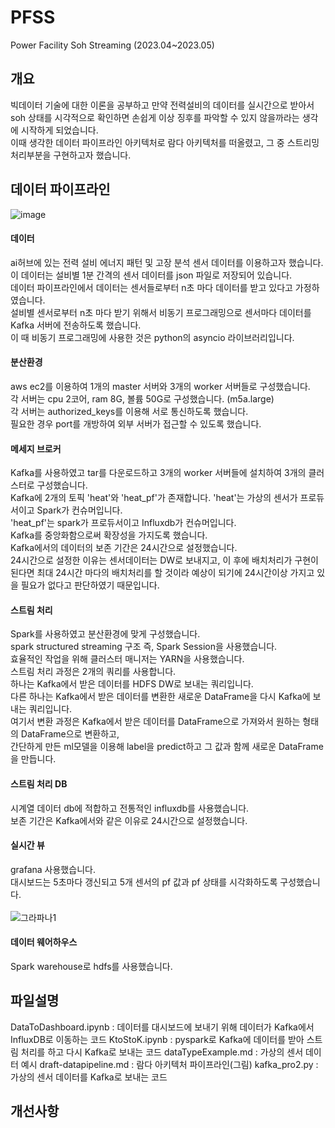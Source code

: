 # PFSS
Power Facility Soh Streaming  (2023.04~2023.05)

## 개요
빅데이터 기술에 대한 이론을 공부하고 만약 전력설비의 데이터를 실시간으로 받아서 soh 상태를 시각적으로 확인하면 손쉽게 이상 징후를 파악할 수 있지 않을까라는 생각에 시작하게 되었습니다.
<br>
이때 생각한 데이터 파이프라인 아키텍처로 람다 아키텍처를 떠올렸고, 그 중 스트리밍 처리부분을 구현하고자 했습니다.

## 데이터 파이프라인
![image](https://github.com/mooncw/PFSS/assets/97713997/383b3ae8-9665-46b1-a78b-b6695fe0dbdd)

#### 데이터
ai허브에 있는 전력 설비 에너지 패턴 및 고장 분석 센서 데이터를 이용하고자 했습니다.
<br>
이 데이터는 설비별 1분 간격의 센서 데이터를 json 파일로 저장되어 있습니다.
<br>
데이터 파이프라인에서 데이터는 센서들로부터 n초 마다 데이터를 받고 있다고 가정하였습니다.
<br>
설비별 센서로부터 n초 마다 받기 위해서 비동기 프로그래밍으로 센서마다 데이터를 Kafka 서버에 전송하도록 했습니다.
<br>
이 때 비동기 프로그래밍에 사용한 것은 python의 asyncio 라이브러리입니다.
#### 분산환경
aws ec2를 이용하여 1개의 master 서버와 3개의 worker 서버들로 구성했습니다.
<br>
각 서버는 cpu 2코어, ram 8G, 볼륨 50G로 구성했습니다. (m5a.large)
<br>
각 서버는 authorized_keys를 이용해 서로 통신하도록 했습니다.
<br>
필요한 경우 port를 개방하여 외부 서버가 접근할 수 있도록 했습니다.
#### 메세지 브로커
Kafka를 사용하였고 tar를 다운로드하고 3개의 worker 서버들에 설치하여 3개의 클러스터로 구성했습니다.
<br>
Kafka에 2개의 토픽 'heat'와 'heat_pf'가 존재합니다.
'heat'는 가상의 센서가 프로듀서이고 Spark가 컨슈머입니다.
<br>
'heat_pf'는 spark가 프로듀서이고 Influxdb가 컨슈머입니다. 
<br>
Kafka를 중앙화함으로써 확장성을 가지도록 했습니다.
<br>
Kafka에서의 데이터의 보존 기간은 24시간으로 설정했습니다.
<br>
24시간으로 설정한 이유는 센서데이터는 DW로 보내지고, 이 후에 배치처리가 구현이 된다면 최대 24시간 마다의 배치처리를 할 것이라 예상이 되기에 24시간이상 가지고 있을 필요가 없다고 판단하였기 때문입니다.
#### 스트림 처리
Spark를 사용하였고 분산환경에 맞게 구성했습니다.
<br>
spark structured streaming 구조 즉, Spark Session을 사용했습니다.
<br>
효율적인 작업을 위해 클러스터 매니저는 YARN을 사용했습니다.
<br>
스트림 처리 과정은 2개의 쿼리를 사용합니다.
<br>
하나는 Kafka에서 받은 데이터를 HDFS DW로 보내는 쿼리입니다.
<br>
다른 하나는 Kafka에서 받은 데이터를 변환한 새로운 DataFrame을 다시 Kafka에 보내는 쿼리입니다.
<br>
여기서 변환 과정은 Kafka에서 받은 데이터를 DataFrame으로 가져와서 원하는 형태의 DataFrame으로 변환하고,
<br>
간단하게 만든 ml모델을 이용해 label을 predict하고 그 값과 함께 새로운 DataFrame을 만듭니다.
#### 스트림 처리 DB
시계열 데이터 db에 적합하고 전통적인 influxdb를 사용했습니다.
<br>
보존 기간은 Kafka에서와 같은 이유로 24시간으로 설정했습니다.
#### 실시간 뷰
grafana 사용했습니다.
<br>
대시보드는 5초마다 갱신되고 5개 센서의 pf 값과 pf 상태를 시각화하도록 구성했습니다.
<br>
<br>
![그라파나1](https://user-images.githubusercontent.com/97713997/236662390-c805eef6-a1d3-4099-a813-9a2fd5d78b45.png)
#### 데이터 웨어하우스
Spark warehouse로 hdfs를 사용했습니다.

## 파일설명
DataToDashboard.ipynb : 데이터를 대시보드에 보내기 위해 데이터가 Kafka에서 InfluxDB로 이동하는 코드
KtoStoK.ipynb : pyspark로 Kafka에 데이터를 받아 스트림 처리를 하고 다시 Kafka로 보내는 코드
dataTypeExample.md : 가상의 센서 데이터 예시
draft-datapipeline.md : 람다 아키텍처 파이프라인(그림)
kafka_pro2.py : 가상의 센서 데이터를 Kafka로 보내는 코드

## 개선사항
